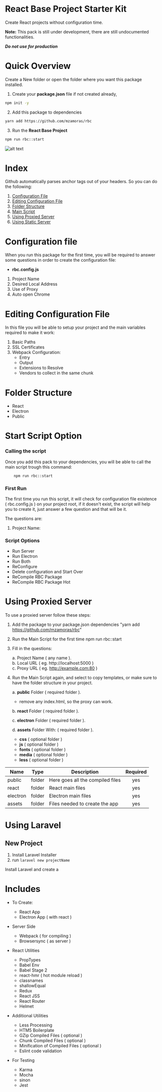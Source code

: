 # React Base Project Starter Kit

Create React projects without configuration time.

**Note:** This pack is still under development, there are still undocumented functionalities.

***Do not use for production***


# Quick Overview
Create a New folder or open the folder where you want this package installed.

1. Create your **package.json** file if not created already, 
```sh
npm init -y
````

2. Add this package to dependencies
```sh
yarn add https://github.com/mzamoras/rbc
```

3. Run the **React Base Project**
```sh
npm run rbc::start
````
![alt text](https://raw.githubusercontent.com/mzamoras/rbc/master/documentation/ss.png)

# Index
	
Github automatically parses anchor tags out of your headers. So you can do the following:

1. [Configuration File](#start-script-option)  
1. [Editing Configuration File](#start-script-option)  
1. [Folder Structure](#start-script-option)  
1. [Main Script](#start-script-option)  
1. [Using Proxied Server](#start-script-option)  
1. [Using Static Server](#start-script-option)  

# Configuration file
When you run this package for the first time, you will be required to answer some questions in order to create the configuration file:
* **rbc.config.js**

1. Project Name
2. Desired Local Address
3. Use of Proxy
4. Auto open Chrome 

# Editing Configuration File
In this file you will be able to setup your project and the main variables required to make it work:

1. Basic Paths
2. SSL Certificates 
3. Webpack Configuration:    
    * Entry
    * Output
    * Extensions to Resolve
    * Vendors to collect in the same chunk

# Folder Structure
* React
* Electron
* Public

# Start Script Option

### Calling the script
Once you add this pack to your dependencies, you will be able to call the main script trough this command:
```sh
    npm run rbc::start
```
### First Run
The first time you run this script, it will check for configuration file existence ( rbc.config.js ) on your project root, if it doesn't exist, the script will help you to create it, just answer a few question and that will be it.

The questions are:  
1. Project Name: 

### Script Options
* Run Server
* Run Electron
* Run Both
* ReConfigure
* Delete configuration and Start Over
* ReCompile RBC Package
* ReCompile RBC Package Hot 

# Using Proxied Server
To use a proxied server follow these steps:

1. Add the package to your package.json dependencies
       "yarn add https://github.com/mzamoras/rbc"

2. Run the Main Script for the first time
       npm run rbc::start

3. Fill in the questions:

    a. Project Name ( any name ).  
    b. Local URL ( eg. http://localhost:5000 )  
    c. Proxy URL ( eg. http://example.com:80 )

4. Run the Main Script again, and select to copy templates, or make sure to have the folder structure in your project.

    a. **public** Folder        ( required folder ).
    - remove any index.html, so the proxy can work.

    b. **react** Folder         ( required folder ).
    
    c. **electron** Folder      ( required folder ).
    
    d. **assets** Folder With:  ( required folder ).
    - **css**   ( optional folder )
    - **js**    ( optional folder )
    - **fonts** ( optional folder )
    - **media** ( optional folder )
    - **less**  ( optional folder )
        
        
| Name      | Type   | Description                      | Required   |
| --------- | ------ | -------------------------------- | :--------: |
| public    | folder | Here goes all the compiled files | yes        |
| react     | folder | React main files                 | yes        |
| electron  | folder | Electron main files              | yes        |
| assets    | folder | Files needed to create the app   | yes        |


# Using Laravel
## New Project
1. Install Laravel Installer
2. run `laravel new projectName`

Install Laravel and create a 


# Includes
* To Create:
    * React App
    * Electron App ( with react )

* Server Side
    * Webpack ( for compiling )
    * Browsersync ( as server )

* React Utilities
    * PropTypes
    * Babel Env
    * Babel Stage 2
    * react-hmr ( hot module reload )
    * classnames
    * shallowEqual
    * Redux
    * React JSS
    * React Router
    * Helmet

* Additional Utilities
    * Less Processing
    * HTM5 Boilerplate
    * GZip Compiled Files ( optional )
    * Chunk Compiled Files ( optional )
    * Minification of Compiled Files ( optional )
    * Eslint code validation

* For Testing
    * Karma
    * Mocha
    * sinon
    * Jest



